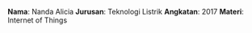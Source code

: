 **Nama**: Nanda Alicia
**Jurusan**: Teknologi Listrik
**Angkatan**: 2017
**Materi**: Internet of Things